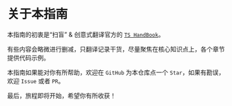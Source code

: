 # 关于本指南

本指南的初衷是“扫盲” & 创意式翻译官方的 [`TS HandBook`](https://www.typescriptlang.org/docs/handbook/intro.html)。

有些内容会略微进行删减，只翻译记录干货，尽量聚焦在核心知识点上，各个章节提供代码示例。

本指南如果能对你有所帮助，欢迎在 `GitHub` 为本仓库点一个 `Star`，如果有勘误，欢迎 `Issue` 或者 `PR`。

最后，旅程即将开始，希望你有所收获！
